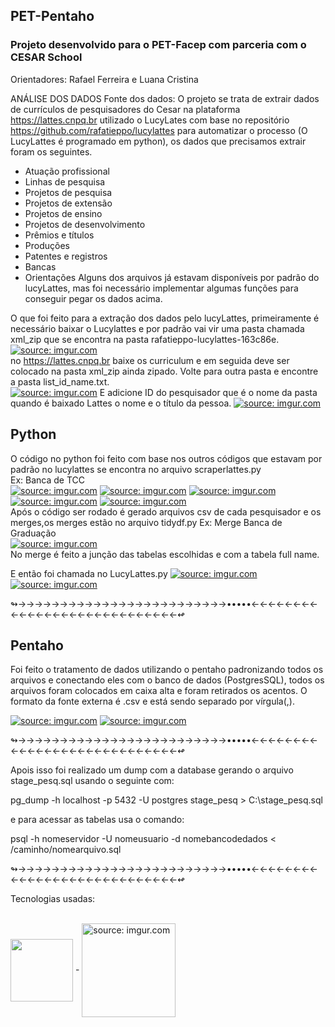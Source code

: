 ## PET-Pentaho
### Projeto desenvolvido para o PET-Facep com parceria com o CESAR School
Orientadores: Rafael Ferreira e Luana Cristina 

ANÁLISE DOS DADOS
Fonte dos dados: O projeto se trata de extrair dados de currículos de pesquisadores do Cesar na plataforma https://lattes.cnpq.br  utilizado o LucyLates com base no repositório  https://github.com/rafatieppo/lucylattes para automatizar o processo (O LucyLattes é programado em python), os dados que precisamos extrair foram os seguintes.

- Atuação profissional
- Linhas de pesquisa
- Projetos de pesquisa
- Projetos de extensão
- Projetos de ensino
- Projetos de desenvolvimento
- Prêmios e títulos
- Produções
- Patentes e registros
- Bancas
- Orientações
Alguns dos arquivos já estavam disponíveis por padrão do lucyLattes, mas foi necessário implementar algumas funções para conseguir pegar os dados acima.

O que foi feito para a extração dos dados pelo lucyLattes, primeiramente é necessário baixar o Lucylattes e por padrão vai vir uma pasta chamada xml_zip que se encontra na pasta rafatieppo-lucylattes-163c86e.
<br>
<a href="https://imgur.com/p9vLtvR"><img src="https://i.imgur.com/FLRjyeN.png" title="source: imgur.com" /></a>
<br>
no https://lattes.cnpq.br baixe os curriculum e em seguida deve ser colocado na pasta xml_zip ainda zipado.
Volte para outra pasta e encontre a pasta list_id_name.txt.
<br>
<a href="https://imgur.com/p9vLtvR"><img src="https://i.imgur.com/egjnOdK.png" title="source: imgur.com" /></a>
E adicione ID do pesquisador que é o nome da pasta quando é baixado Lattes o nome e o título da pessoa.
<a href="https://imgur.com/p9vLtvR"><img src="https://i.imgur.com/mFTfVKF.png" title="source: imgur.com" /></a>

## Python 
O código no python foi feito com base nos outros códigos que estavam por padrão no lucylattes se encontra no arquivo scraperlattes.py
<br>
Ex: Banca de TCC
<br>
<a href="https://imgur.com/p9vLtvR"><img src="https://i.imgur.com/LVsJ0W5.png" title="source: imgur.com" /></a>
<a href="https://imgur.com/p9vLtvR"><img src="https://i.imgur.com/jyIEPZg.png" title="source: imgur.com" /></a>
<a href="https://imgur.com/fSzYVgg"><img src="https://i.imgur.com/NsfsO4O.png" title="source: imgur.com" /></a>
<a href="https://imgur.com/fSzYVgg"><img src="https://i.imgur.com/mnNnzlY.png" title="source: imgur.com" /></a>
<a href="https://imgur.com/fSzYVgg"><img src="https://i.imgur.com/oQFQgGX.png" title="source: imgur.com" /></a>
<br>
Após o código ser rodado é gerado  arquivos csv de cada pesquisador e os merges,os merges estão no arquivo tidydf.py
Ex: Merge Banca de Graduação
<br>
<a href="https://imgur.com/fSzYVgg"><img src="https://i.imgur.com/E1ERqM0.png" title="source: imgur.com" /></a>
<br>
No merge é feito a junção das tabelas escolhidas e com a tabela full name.
<br>

E então foi chamada no LucyLattes.py
<a href="https://imgur.com/fSzYVgg"><img src="https://i.imgur.com/vE2svaf.png" title="source: imgur.com" /></a>
<a href="https://imgur.com/fSzYVgg"><img src="hhttps://i.imgur.com/Vd8GWyu.png" title="source: imgur.com" /></a>


↬→→→→→→→→→→→→→→→→→→→→→→→→→•••••←←←←←←←←←←←←←←←←←←←←←←←←←←←←↫

## Pentaho
Foi feito o tratamento de dados utilizando o pentaho padronizando todos os arquivos e conectando eles com o banco de dados (PostgresSQL), todos os arquivos foram colocados em caixa alta e foram retirados os acentos.
O formato da fonte externa é .csv e está sendo separado por vírgula(,).
<br>


<a href="https://imgur.com/p9vLtvR"><img src="https://i.imgur.com/NZ1t2nY.png" title="source: imgur.com" /></a>
<a href="https://imgur.com/fSzYVgg"><img src="https://i.imgur.com/dttviKf.png" title="source: imgur.com" /></a>


↬→→→→→→→→→→→→→→→→→→→→→→→→→•••••←←←←←←←←←←←←←←←←←←←←←←←←←←←←↫

Apois isso foi realizado um dump com a database gerando o arquivo stage_pesq.sql usando o seguinte com:

pg_dump -h localhost -p 5432 -U postgres stage_pesq > C:\stage_pesq.sql

e para acessar as tabelas usa o comando:

psql -h nomeservidor -U nomeusuario -d nomebancodedados < /caminho/nomearquivo.sql

↬→→→→→→→→→→→→→→→→→→→→→→→→→•••••←←←←←←←←←←←←←←←←←←←←←←←←←←←←↫


Tecnologias usadas:

<div style="display: inline_block"><br>
<img align="center"  height="100" width="100" src="https://cdn.jsdelivr.net/gh/devicons/devicon/icons/python/python-original.svg"/>
-
<img align="center"  height="150" width="150" src="https://i.imgur.com/Ko865kR.png" title="source: imgur.com"/>
